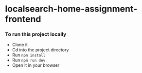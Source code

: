 # localsearch-home-assignment-frontend

### To run this project locally
- Clone it
- Cd into the project directory
- Run `npm install`
- Run `npm run dev`
- Open it in your browser
